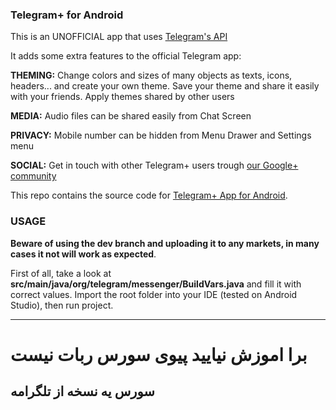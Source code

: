 ### Telegram+ for Android

This is an UNOFFICIAL app that uses [Telegram's API](https://core.telegram.org/api)

It adds some extra features to the official Telegram app:

**THEMING:**
Change colors and sizes of many objects as texts, icons, headers... and create your own theme.
Save your theme and share it easily with your friends.
Apply themes shared by other users

**MEDIA:** Audio files can be shared easily from Chat Screen

**PRIVACY:** Mobile number can be hidden from Menu Drawer and Settings menu

**SOCIAL:** Get in touch with other Telegram+ users trough [our Google+ community](https://plus.google.com/communities/106927015963860485525)

This repo contains the source code for [Telegram+ App for Android](https://play.google.com/store/apps/details?id=com.negaheno.mrtelegram).

### USAGE
**Beware of using the dev branch and uploading it to any markets, in many cases it not will work as expected**.

First of all, take a look at **src/main/java/org/telegram/messenger/BuildVars.java** and fill it with correct values.
Import the root folder into your IDE (tested on Android Studio), then run project.


<hr/>

<p dir="rtl">

<h1> برا اموزش نیایید پیوی سورس ربات نیست</h1>
<h2> سورس یه نسخه از تلگرامه </h2>
</p>
